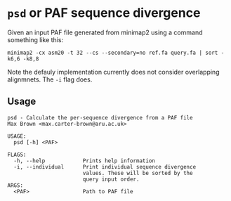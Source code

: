 # `psd` or PAF sequence divergence

Given an input PAF file generated from minimap2 using a command something like this:

```console
minimap2 -cx asm20 -t 32 --cs --secondary=no ref.fa query.fa | sort -k6,6 -k8,8
```

Note the defauly implementation currently does not consider overlapping alignmnets. The `-i` flag does.

## Usage

```console
psd - Calculate the per-sequence divergence from a PAF file
Max Brown <max.carter-brown@aru.ac.uk>

USAGE:
  psd [-h] <PAF>

FLAGS:
  -h, --help            Prints help information
  -i, --individual      Print individual sequence divergence
                        values. These will be sorted by the
                        query input order.
ARGS:
  <PAF>                 Path to PAF file
```
